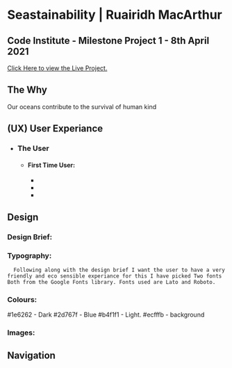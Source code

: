 # Seastainability | Ruairidh MacArthur

## Code Institute - Milestone Project 1 - 8th April 2021

[Click Here to view the Live Project.](https://github.com/roomacarthur/seastainability)

## The Why

Our oceans contribute to the survival of human kind

## (UX) User Experiance

- ### The User

  - #### First Time User:
    -
    -
    -

## Design

### Design Brief:

### Typography:

      Following along with the design brief I want the user to have a very friendly and eco sensible experiance for this I have picked Two fonts Both from the Google Fonts library. Fonts used are Lato and Roboto.

### Colours:

#1e6262 - Dark
#2d767f - Blue
#b4f1f1 - Light.
#ecfffb - background

### Images:

## Navigation
